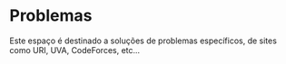 # Problemas
Este espaço é destinado a soluções de problemas específicos, de sites como URI, UVA, CodeForces, etc...
